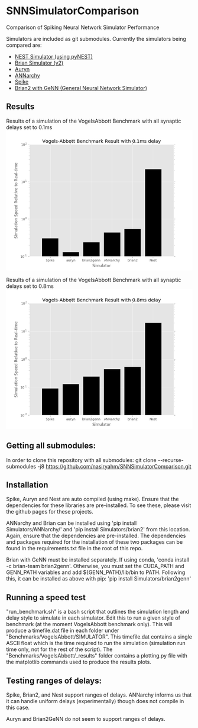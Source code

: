 # SNNSimulatorComparison
Comparison of Spiking Neural Network Simulator Performance

Simulators are included as git submodules.
Currently the simulators being compared are:
- [NEST Simulator (using pyNEST)](https://github.com/nest/nest-simulator/)
- [Brian Simulator (v2)](https://github.com/brian-team/brian2)
- [Auryn](https://github.com/fzenke/auryn)
- [ANNarchy](https://github.com/ANNarchy/ANNarchy)
- [Spike](https://github.com/nasiryahm/Spike)
- [Brian2 with GeNN (General Neural Network Simulator)](https://github.com/brian-team/brian2genn)

## Results
Results of a simulation of the VogelsAbbott Benchmark with all synaptic delays set to 0.1ms
![0.1ms Delay Figure](Benchmarks/VogelsAbbott/_results/single_delay_comparison.png)

Results of a simulation of the VogelsAbbott Benchmark with all synaptic delays set to 0.8ms
![0.8ms Delay Figure](Benchmarks/VogelsAbbott/_results/eight_delay_comparison.png)


## Getting all submodules:
In order to clone this repository with all submodules:
git clone --recurse-submodules -j8 https://github.com/nasiryahm/SNNSimulatorComparison.git

## Installation
Spike, Auryn and Nest are auto compiled (using make). Ensure that the dependencies for these libraries are pre-installed. To see these, please visit the github pages for these projects.

ANNarchy and Brian can be installed using 'pip install Simulators/ANNarchy/' and 'pip install Simulators/brian2' from this location. Again, ensure that the dependencies are pre-installed.
The dependencies and packages required for the installation of these two packages can be found in the requirements.txt file in the root of this repo.

Brian with GeNN must be installed separately. If using conda, 'conda install -c brian-team brian2genn'. Otherwise, you must set the CUDA\_PATH and GENN\_PATH variables and add ${GENN\_PATH}/lib/bin to PATH. Following this, it can be installed as above with pip: 'pip install Simulators/brian2genn'

## Running a speed test
"run_benchmark.sh" is a bash script that outlines the simulation length and delay style to simulate in each simulator. Edit this to run a given style of benchmark (at the moment VogelsAbbott benchmark only). This will produce a timefile.dat file in each folder under "Benchmarks/VogelsAbbott/SIMULATOR". This timefile.dat contains a single ASCII float which is the time required to run the simulation (simulation run time only, not for the rest of the script). The "Benchmarks/VogelsAbbott/\_results" folder contains a plotting.py file with the matplotlib commands used to produce the results plots.

## Testing ranges of delays:
Spike, Brian2, and Nest support ranges of delays. ANNarchy informs us that it can handle uniform delays (experimentally) though does not compile in this case.

Auryn and Brian2GeNN do not seem to support ranges of delays.
